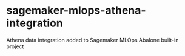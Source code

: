 # sagemaker-mlops-athena-integration
Athena data integration added to Sagemaker MLOps Abalone built-in project
